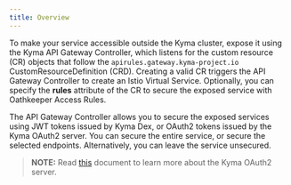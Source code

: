 ```yaml
---
title: Overview
---
```


To make your service accessible outside the Kyma cluster, expose it using the Kyma API Gateway Controller, which listens for the custom resource (CR) objects that follow the `apirules.gateway.kyma-project.io` CustomResourceDefinition (CRD). Creating a valid CR triggers the API Gateway Controller to create an Istio Virtual Service. Optionally, you can specify the **rules** attribute of the CR to secure the exposed service with Oathkeeper Access Rules.

The API Gateway Controller allows you to secure the exposed services using JWT tokens issued by Kyma Dex, or OAuth2 tokens issued by the Kyma OAuth2 server. You can secure the entire service, or secure the selected endpoints. Alternatively, you can leave the service unsecured.

>**NOTE:** Read [this](/components/security/#details-o-auth2-and-open-id-connect-server) document to learn more about the Kyma OAuth2 server.
